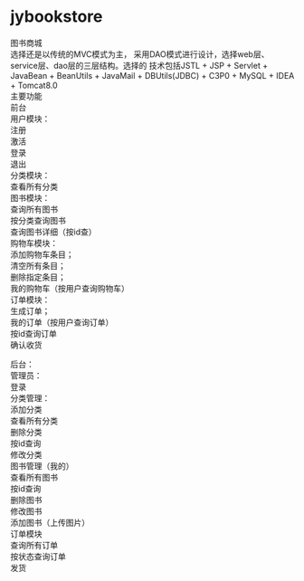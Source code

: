 # jybookstore
图书商城  
     选择还是以传统的MVC模式为主， 采用DAO模式进行设计，选择web层、service层、dao层的三层结构。选择的 技术包括JSTL + JSP + Servlet + JavaBean + BeanUtils + JavaMail + DBUtils(JDBC) + C3P0 +  MySQL + IDEA + Tomcat8.0  
主要功能  
前台   
用户模块：  
注册  
激活  
登录  
退出  
分类模块：  
查看所有分类  
图书模块：  
查询所有图书  
按分类查询图书  
查询图书详细（按id查）  
购物车模块：  
添加购物车条目；  
清空所有条目；  
删除指定条目；  
我的购物车（按用户查询购物车）  
订单模块：  
生成订单；  
我的订单（按用户查询订单）  
按id查询订单  
确认收货  
 
后台：  
管理员：  
登录  
分类管理：  
添加分类   
查看所有分类   
删除分类  
按id查询  
修改分类  
图书管理（我的）  
查看所有图书  
按id查询  
删除图书  
修改图书  
添加图书（上传图片）  
订单模块  
查询所有订单  
按状态查询订单  
发货  
